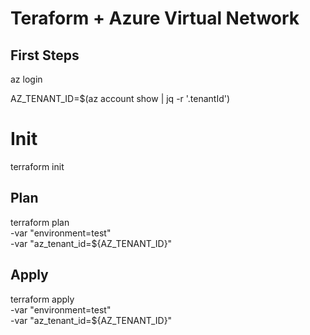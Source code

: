 # Teraform + Azure Virtual Network

## First Steps

az login

AZ_TENANT_ID=$(az account show | jq -r '.tenantId')

# Init
terraform init

## Plan
terraform plan \
  -var "environment=test" \
  -var "az_tenant_id=${AZ_TENANT_ID}"

## Apply
terraform apply \
  -var "environment=test" \
  -var "az_tenant_id=${AZ_TENANT_ID}"


